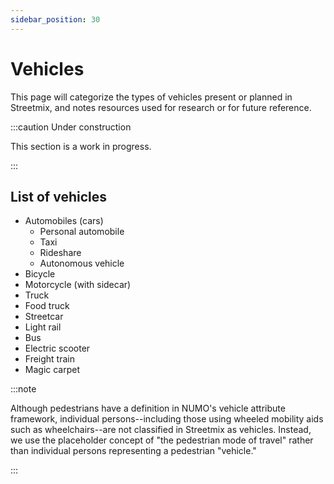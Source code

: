 ```yaml
---
sidebar_position: 30
---
```


# Vehicles

This page will categorize the types of vehicles present or planned in Streetmix, and notes resources used for research or for future reference.

:::caution Under construction

This section is a work in progress.

:::

## List of vehicles

- Automobiles (cars)
  - Personal automobile
  - Taxi
  - Rideshare
  - Autonomous vehicle
- Bicycle
- Motorcycle (with sidecar)
- Truck
- Food truck
- Streetcar
- Light rail
- Bus
- Electric scooter
- Freight train
- Magic carpet

:::note

Although pedestrians have a definition in NUMO's vehicle attribute framework, individual persons--including those using wheeled mobility aids such as wheelchairs--are not classified in Streetmix as vehicles. Instead, we use the placeholder concept of "the pedestrian mode of travel" rather than individual persons representing a pedestrian "vehicle."

:::
